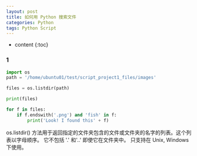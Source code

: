 ```yaml
---
layout: post
title: 如何用 Python 搜索文件
categories: Python
tags: Python Script
---
```


* content
{:toc}


### 1

```python
import os
path = '/home/ubuntu01/test/script_project1_files/images' 

files = os.listdir(path)

print(files)

for f in files:
    if f.endswith('.png') and 'fish' in f:
        print('Look! I found this' + f)
```


os.listdir() 方法用于返回指定的文件夹包含的文件或文件夹的名字的列表。这个列表以字母顺序。 它不包括 '.' 和'..' 即使它在文件夹中。
只支持在 Unix, Windows 下使用。
